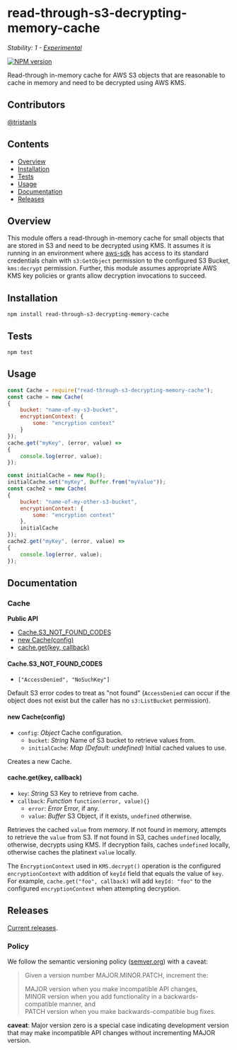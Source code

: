 # read-through-s3-decrypting-memory-cache

_Stability: 1 - [Experimental](https://github.com/tristanls/stability-index#stability-1---experimental)_

[![NPM version](https://badge.fury.io/js/read-through-s3-decrypting-memory-cache.png)](http://npmjs.org/package/read-through-s3-decrypting-memory-cache)

Read-through in-memory cache for AWS S3 objects that are reasonable to cache in memory and need to be decrypted using AWS KMS.

## Contributors

[@tristanls](https://github.com/tristanls)

## Contents

  * [Overview](#overview)
  * [Installation](#installation)
  * [Tests](#tests)
  * [Usage](#usage)
  * [Documentation](#documentation)
  * [Releases](#releases)

## Overview

This module offers a read-through in-memory cache for small objects that are stored in S3 and need to be decrypted using KMS. It assumes it is running in an environment where [aws-sdk](https://github.com/aws/aws-sdk-js) has access to its standard credentials chain with `s3:GetObject` permission to the configured S3 Bucket, `kms:decrypt` permission. Further, this module assumes appropriate AWS KMS key policies or grants allow decryption invocations to succeed.

## Installation

    npm install read-through-s3-decrypting-memory-cache

## Tests

    npm test

## Usage

```javascript
const Cache = require("read-through-s3-decrypting-memory-cache");
const cache = new Cache(
{
    bucket: "name-of-my-s3-bucket",
    encryptionContext: {
        some: "encryption context"
    }
});
cache.get("myKey", (error, value) =>
{
    console.log(error, value);
});

const initialCache = new Map();
initialCache.set("myKey", Buffer.from("myValue"));
const cache2 = new Cache(
{
    bucket: "name-of-my-other-s3-bucket",
    encryptionContext: {
        some: "encryption context"
    },
    initialCache
});
cache2.get("myKey", (error, value) =>
{
    console.log(error, value);
});
```

## Documentation

### Cache

**Public API**
  * [Cache.S3_NOT_FOUND_CODES](#caches3_not_found_codes)
  * [new Cache(config)](#new-cacheconfig)
  * [cache.get(key, callback)](#cachegetkey-callback)

#### Cache.S3_NOT_FOUND_CODES

  * `["AccessDenied", "NoSuchKey"]`

Default S3 error codes to treat as "not found" (`AccessDenied` can occur if the object does not exist but the caller has no `s3:ListBucket` permission).

#### new Cache(config)

  * `config`: _Object_ Cache configuration.
    * `bucket`: _String_ Name of S3 bucket to retrieve values from.
    * `initialCache`: _Map_ _(Default: undefined)_ Initial cached values to use.

Creates a new Cache.

#### cache.get(key, callback)

  * `key`: _String_ S3 Key to retrieve from cache.
  * `callback`: _Function_ `function(error, value){}`
    * `error`: _Error_ Error, if any.
    * `value`: _Buffer_ S3 Object, if it exists, `undefined` otherwise.

Retrieves the cached `value` from memory. If not found in memory, attempts to retrieve the `value` from S3. If not found in S3, caches `undefined` locally, otherwise, decrypts using KMS. If decryption fails, caches `undefined` locally, otherwise caches the platinext `value` locally.

The `EncryptionContext` used in `KMS.decrypt()` operation is the configured `encryptionContext` with addition of `keyId` field that equals the value of `key`. For example, `cache.get("foo", callback)` will add `keyId: "foo"` to the configured `encryptionContext` when attempting decryption.

## Releases

[Current releases](https://github.com/tristanls/read-through-s3-decrypting-memory-cache/releases).

### Policy

We follow the semantic versioning policy ([semver.org](http://semver.org/)) with a caveat:

> Given a version number MAJOR.MINOR.PATCH, increment the:
>
>MAJOR version when you make incompatible API changes,<br/>
>MINOR version when you add functionality in a backwards-compatible manner, and<br/>
>PATCH version when you make backwards-compatible bug fixes.

**caveat**: Major version zero is a special case indicating development version that may make incompatible API changes without incrementing MAJOR version.
